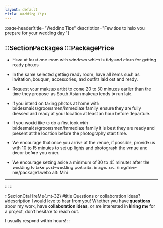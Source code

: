 ```yaml
---
layout: default
title: Wedding Tips
---
```


:page-header{title="Wedding Tips" description="Few tips to help you prepare for your wedding day!"}

::SectionPackages
:::PackagePrice
---
- Have at least one room with windows which is tidy and clean for getting ready photos

- In the same selected getting ready room, have all items such as invitation, bouquet, accessories, and outfits laid out and ready.

- Request your makeup artist to come 20 to 30 minutes earlier than the time they propose, as South Asian makeup tends to run late.

- If you intend on taking photos at home with bridesmaids/groomsmen/immediate family, ensure they are fully dressed and ready at your location at least an hour before departure.

- If you would like to do a first look with bridesmaids/groomsmen/immediate family it is best they are ready and present at the location before the photography start time.

- We encourage that once you arrive at the venue, if possible, provide us with 10 to 15 minutes to set up lights and photograph the venue and decor before you enter.

- We encourage setting aside a minimum of 30 to 45 minutes after the wedding to take post-wedding portraits.
image:
  src: /img/hire-me/package1.webp
  alt: Mini
---
:::
::

::SectionCtaHireMe{.mt-32}
#title
Questions or collaboration ideas?
#description
I would love to hear from you! Whether you have __questions__ about my work, have __collaboration ideas__, or are interested in __hiring me__ for a project, don't hesitate to reach out.

I usually respond within hours!
::
